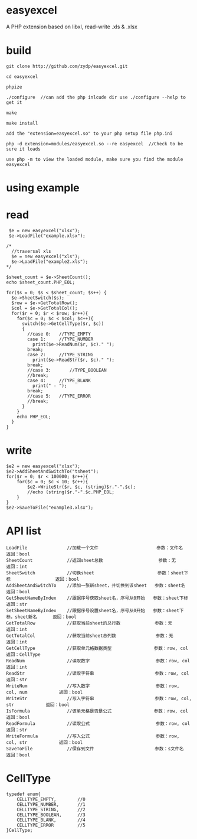 # easyexcel
A PHP extension based on libxl, read-write .xls & .xlsx

# build
    git clone http://github.com/zydp/easyexcel.git
    
    cd easyexcel
    
    phpize
  
    ./configure  //can add the php inlcude dir use ./configure --help to get it
  
    make
  
    make install
    
    add the "extension=easyexcel.so" to your php setup file php.ini
    
    php -d extension=modules/easyexcel.so --re easyexcel  //Check to be sure it loads
    
    use php -m to view the loaded module, make sure you find the module easyexcel

# using example
# read
     $e = new easyexcel("xlsx");
     $e->LoadFile("example.xlsx");
    
    /*
      //traversal xls
      $e = new easyexcel("xls");
      $e->LoadFile("example2.xls"); 
    */
    
    $sheet_count = $e->SheetCount();
    echo $sheet_count.PHP_EOL;

    for($s = 0; $s < $sheet_count; $s++) {
      $e->SheetSwitch($s);
      $row = $e->GetTotalRow();
      $col = $e->GetTotalCol();
      for($r = 0; $r < $row; $r++){
        for($c = 0; $c < $col; $c++){
          switch($e->GetCellType($r, $c))
          {
            //case 0:	//TYPE_EMPTY
            case 1:		//TYPE_NUMBER
              print($e->ReadNum($r, $c)." ");
            break;
            case 2:		//TYPE_STRING
              print($e->ReadStr($r, $c)." ");
            break;
            //case 3:		//TYPE_BOOLEAN
            //break;
            case 4:		//TYPE_BLANK
              print(" - ");
            break;
            //case 5:	//TYPE_ERROR
            //break;
          }
        }
        echo PHP_EOL;
      }
    }

# write
    $e2 = new easyexcel("xlsx");
    $e2->AddSheetAndSwitchTo("tsheet");
	for($r = 0; $r < 100000; $r++){
		for($c = 0; $c < 10; $c++){
			$e2->WriteStr($r, $c, (string)$r."-".$c);
			//echo (string)$r."-".$c.PHP_EOL;
		}
	}
	$e2->SaveToFile("example3.xlsx");
	
# API list
	LoadFile               //加载一个文件                      参数：文件名                    返回：bool
	SheetCount             //返回sheet总数                     参数：无                       返回：int
	SheetSwitch            //切换sheet                        参数：sheet下标                 返回：bool
	AddSheetAndSwitchTo    //添加一张新sheet，并切换到该sheet   参数：sheet名                  返回：bool
	GetSheetNameByIndex    //跟据序号获取sheet名，序号从0开始   参数：sheet下标                 返回：str
	SetSheetNameByIndex    //跟据序号设置sheet名，序号从0开始   参数：sheet下标，sheet新名      返回：bool
	GetTotalRow            //获取当前sheet的总行数             参数：无                       返回：int
	GetTotalCol            //获取当前sheet总列数               参数：无                       返回：int
	GetCellType            //获取单元格数据类型                参数：row, col                 返回：CellType
	ReadNum                //读取数字                         参数：row, col                 返回：int
	ReadStr                //读取字符串                       参数：row, col                 返回：str
	WriteNum               //写入数字                         参数：row, col, num            返回：bool
	WriteStr               //写入字符串                       参数：row, col, str            返回：bool
	IsFormula              //该单元格是否是公式                参数：row, col                 返回：bool
	ReadFormula            //读取公式                         参数：row, col                 返回：str
	WriteFormula           //写入公式                         参数：row, col, str            返回：bool
	SaveToFile             //保存到文件                       参数：s文件名                   返回：bool
	
# CellType
	typedef enum{
		CELLTYPE_EMPTY,        //0
		CELLTYPE_NUMBER,       //1
		CELLTYPE_STRING,       //2
		CELLTYPE_BOOLEAN,      //3
		CELLTYPE_BLANK,        //4
		CELLTYPE_ERROR         //5
	}CellType;
